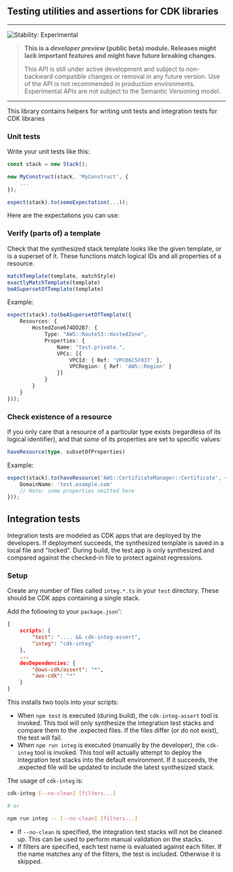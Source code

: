 ## Testing utilities and assertions for CDK libraries
<!--BEGIN STABILITY BANNER-->

---

![Stability: Experimental](https://img.shields.io/badge/stability-Experimental-important.svg?style=for-the-badge)

> **This is a _developer preview_ (public beta) module. Releases might lack important features and might have
> future breaking changes.**
> 
> This API is still under active development and subject to non-backward
> compatible changes or removal in any future version. Use of the API is not recommended in production
> environments. Experimental APIs are not subject to the Semantic Versioning model.

---
<!--END STABILITY BANNER-->

This library contains helpers for writing unit tests and integration tests for CDK libraries

### Unit tests

Write your unit tests like this:

```ts
const stack = new Stack();

new MyConstruct(stack, 'MyConstruct', {
    ...
});

expect(stack).to(someExpectation(...));
```

Here are the expectations you can use:

### Verify (parts of) a template

Check that the synthesized stack template looks like the given template, or is a superset of it. These functions match logical IDs and all properties of a resource.

```ts
matchTemplate(template, matchStyle)
exactlyMatchTemplate(template)
beASupersetOfTemplate(template)
```

Example:

```ts
expect(stack).to(beASupersetOfTemplate({
    Resources: {
        HostedZone674DD2B7: {
            Type: "AWS::Route53::HostedZone",
            Properties: {
                Name: "test.private.",
                VPCs: [{
                    VPCId: { Ref: 'VPC06C5F037' },
                    VPCRegion: { Ref: 'AWS::Region' }
                }]
            }
        }
    }
}));
```


### Check existence of a resource

If you only care that a resource of a particular type exists (regardless of its logical identifier), and that *some* of its properties are set to specific values:

```ts
haveResource(type, subsetOfProperties)
```

Example:

```ts
expect(stack).to(haveResource('AWS::CertificateManager::Certificate', {
    DomainName: 'test.example.com'
    // Note: some properties omitted here
}));
```


## Integration tests

Integration tests are modeled as CDK apps that are deployed by the developers.
If deployment succeeds, the synthesized template is saved in a local file and
"locked". During build, the test app is only synthesized and compared against
the checked-in file to protect against regressions.

### Setup

Create any number of files called `integ.*.ts` in your `test` directory. These
should be CDK apps containing a single stack.

Add the following to your `package.json`':

```json
{
    scripts: {
        "test": ".... && cdk-integ-assert",
        "integ": "cdk-integ"
    },
    ...
    devDependencies: {
        "@aws-cdk/assert": "*",
        "aws-cdk": "*"
    }
}
```

This installs two tools into your scripts:

 * When `npm test` is executed (during build), the `cdk-integ-assert` tool is
   invoked. This tool will only synthesize the integration test stacks and
   compare them to the .expected files. If the files differ (or do not exist),
   the test will fail.
 * When `npm run integ` is executed (manually by the developer), the `cdk-integ`
   tool is invoked. This tool will actually attempt to deploy the integration
   test stacks into the default environment. If it succeeds, the .expected file
   will be updated to include the latest synthesized stack.

The usage of `cdk-integ` is:

```bash
cdk-integ [--no-clean] [filters...]

# or

npm run integ -- [--no-clean] [filters...]
```

 * If `--no-clean` is specified, the integration test stacks will not be cleaned
   up. This can be used to perform manual validation on the stacks.
 * If filters are specified, each test name is evaluated against each filter. If
   the name matches any of the filters, the test is included. Otherwise it is
   skipped.

